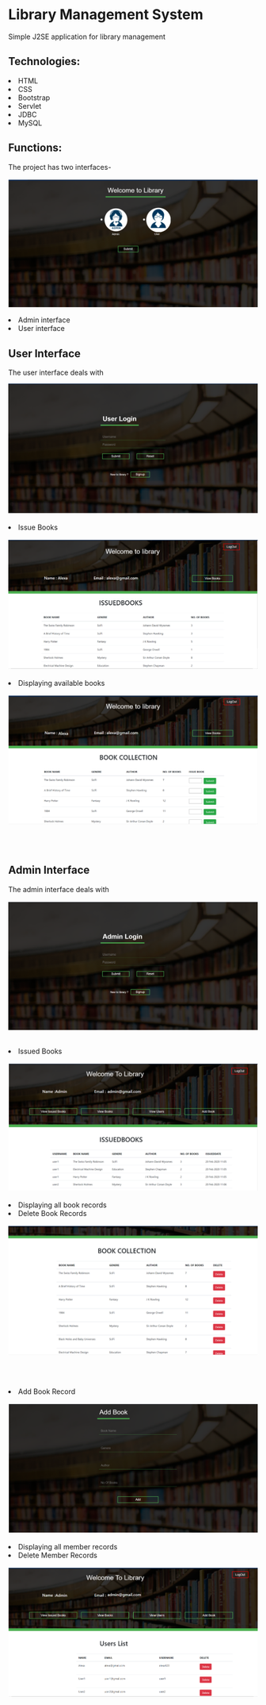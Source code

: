 # Library Management System 
Simple J2SE application for library management

## Technologies:
<li>HTML</li>
<li>CSS</li>
<li>Bootstrap</li>
<li>Servlet</li>
<li>JDBC</li>
<li>MySQL</li>

## Functions: 

The project has two interfaces- 
<br><br>
<img src="https://github.com/riteeka20/library_management/blob/master/screenshots/img11.png">
<br>
<li>Admin interface</li>
<li>User interface</li>

## User Interface
The user interface deals with

<img src="https://github.com/riteeka20/library_management/blob/master/screenshots/img1.png">
<br><br>
<li>Issue Books</li>
<br>
<img src="https://github.com/riteeka20/library_management/blob/master/screenshots/img2.png">
<br><br>
<li>Displaying available books</li>
<br>

<img src="https://github.com/riteeka20/library_management/blob/master/screenshots/img3.png">

<br><br>
## Admin Interface
The admin interface deals with
<br><br>
<img src="https://github.com/riteeka20/library_management/blob/master/screenshots/img4.png">
<br><br>
<li>Issued Books</li>
<br>
<img src="https://github.com/riteeka20/library_management/blob/master/screenshots/img6.png">
<br><br>
<li>Displaying all book records</li>
<li>Delete Book Records</li>
<br>
<img src="https://github.com/riteeka20/library_management/blob/master/screenshots/img7.png">

<br><br>
<li>Add Book Record</li>
<br>

<img src="https://github.com/riteeka20/library_management/blob/master/screenshots/img10.png">
<br><br>
<li>Displaying all member records</li>
<li>Delete Member Records</li>
<br>
<img src="https://github.com/riteeka20/library_management/blob/master/screenshots/img8.png">
